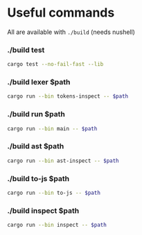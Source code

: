 # Useful commands

All are available with `./build` (needs nushell)

### ./build test 
```bash
cargo test --no-fail-fast --lib
```

### ./build lexer $path
```bash
cargo run --bin tokens-inspect -- $path
```

### ./build run $path
```bash
cargo run --bin main -- $path
```

### ./build ast $path
```bash
cargo run --bin ast-inspect -- $path
```

### ./build to-js $path
```bash
cargo run --bin to-js -- $path
```

### ./build inspect $path
```bash
cargo run --bin inspect -- $path
```
